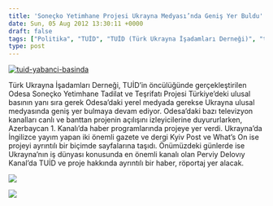 ```yaml
---
title: 'Soneçko Yetimhane Projesi Ukrayna Medyası’nda Geniş Yer Buldu'
date: Sun, 05 Aug 2012 13:30:11 +0000
draft: false
tags: ["Politika", "TUİD", "TUİD (Türk Ukrayna İşadamları Derneği)", "turk ukrayna is adamlari dernegi", "Ukrayna", "Uluslarası İlişkiler", "yabanci medyada tuid", "yardim projesi", "yetimhane"]
type: post
---
```


[![](http://arsiv.tuid.org.ua/wp-content/uploads/2012/08/tuid-yabanci-basinda.png "tuid-yabanci-basinda")](http://arsiv.tuid.org.ua/wp-content/uploads/2012/08/tuid-yabanci-basinda.png)

Türk Ukrayna İşadamları Derneği, TUİD’in öncülüğünde gerçekleştirilen Odesa Soneçko Yetimhane Tadilat ve Teşrifatı Projesi Türkiye’deki ulusal basının yanı sıra gerek Odesa’daki yerel medyada gerekse Ukrayna ulusal medyasında geniş yer bulmaya devam ediyor. Odesa’daki bazı televizyon kanalları canlı ve banttan projenin açılışını izleyicilerine duyururlarken, Azerbaycan 1. Kanalı’da haber programlarında projeye yer verdi. Ukrayna’da İngilizce yayım yapan iki önemli gazete ve dergi Kyiv Post ve What’s On ise projeyi ayrıntılı bir biçimde sayfalarına taşıdı. Önümüzdeki günlerde ise Ukrayna’nın iş dünyası konusunda en önemli kanalı olan Perviy Delovıy Kanal’da TUİD ve proje hakkında ayrıntılı bir haber, röportaj yer alacak.

![](https://lh6.googleusercontent.com/-zw7KYbm8IOs/UBjMH8B5IbI/AAAAAAAAAMY/TvfsLNuBZtg/s649/kyiv-post.png)

![](https://lh6.googleusercontent.com/-Jc3OnwT3YDQ/UBjMHE1qFuI/AAAAAAAAAMQ/j-iKr7kavJU/s654/whaton.png)